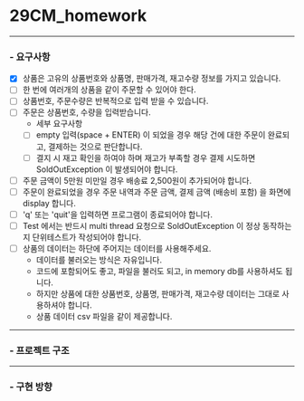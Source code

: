 # 29CM_homework
---

### - 요구사항
- [x] 상품은 고유의 상품번호와 상품명, 판매가격, 재고수량 정보를 가지고 있습니다.
- [ ] 한 번에 여러개의 상품을 같이 주문할 수 있어야 한다.
- [ ] 상품번호, 주문수량은 반복적으로 입력 받을 수 있습니다.
- [ ] 주문은 상품번호, 수량을 입력받습니다.
  - 세부 요구사항
  - [ ] empty 입력(space + ENTER) 이 되었을 경우 해당 건에 대한 주문이 완료되고, 결제하는 것으로 판단합니다.
  - [ ] 결지 시 재고 확인을 하여야 하며 재고가 부족할 경우 결제 시도하면 SoldOutException 이 발생되어야 합니다.
- [ ] 주문 금액이 5만원 미만일 경우 배송료 2,500원이 추가되어야 합니다.
- [ ] 주문이 완료되었을 경우 주문 내역과 주문 금액, 결제 금액 (배송비 포함) 을 화면에 display 합니다.
- [ ] 'q' 또는 'quit'을 입력하면 프로그램이 종료되어야 합니다.
- [ ] Test 에서는 반드시 multi thread 요청으로 SoldOutException 이 정상 동작하는지 단위테스트가 작성되어야 합니다.
- [ ] 상품의 데이터는 하단에 주어지는 데이터를 사용해주세요.
  - 데이터를 불러오는 방식은 자유입니다.
  - 코드에 포함되어도 좋고, 파일을 불러도 되고, in memory db를 사용하셔도 됩니다.
  - 하지만 상품에 대한 상품번호, 상품명, 판매가격, 재고수량 데이터는 그대로 사용하셔야 합니다.
  - 상품 데이터 csv 파일을 같이 제공합니다.
     
---

### - 프로젝트 구조




---

### - 구현 방향
